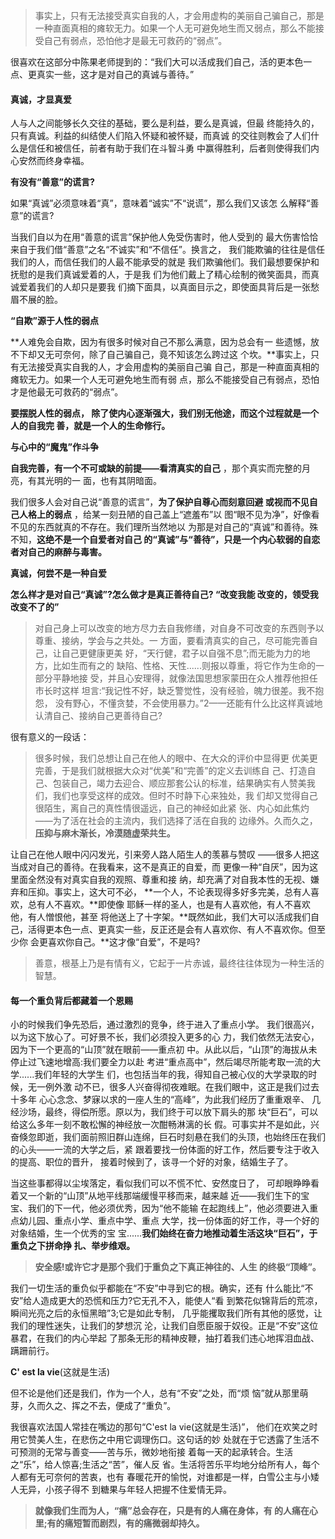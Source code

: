 > 事实上，只有无法接受真实自我的人，才会用虚构的美丽自己骗自己，那是一种直面真相的瘫软无力。如果一个人无可避免地生而又弱点，那么不能接受自己有弱点，恐怕他才是最无可救药的“弱点”。

很喜欢在这部分中陈果老师提到的：“我们大可以活成我们自己，活的更本色一点、更真实一些，这才是对自己的真诚与善待。”

#### 真诚，才显真爱

人与人之间能够长久交往的基础，要么是利益，要么是真诚，但最 终能持久的，只有真诚。利益的纠结使人们陷入怀疑和被怀疑，而真诚 的交往则教会了人们什么是信任和被信任，前者有助于我们在斗智斗勇 中赢得胜利，后者则使得我们内心安然而终身幸福。

**有没有“善意”的谎言?**

如果“真诚”必须意味着“真”，意味着“诚实”不“说谎”，那么我们又该怎 么解释“善意”的谎言?

当我们自以为在用“善意的谎言”保护他人免受伤害时，他人受到的 最大伤害恰恰来自于我们借“善意”之名“不诚实”和“不信任”。换言之， 我们能欺骗的往往是信任我们的人，而信任我们的人最不能承受的就是 我们欺骗他们。我们最想要保护和抚慰的是我们真诚爱着的人，于是我 们为他们戴上了精心绘制的微笑面具，而真诚爱着我们的人却只是要我 们摘下面具，以真面目示之，即使面具背后是一张愁眉不展的脸。

**“自欺”源于人性的弱点**

**人难免会自欺，因为有很多时候对自己不那么满意，因为总会有一 些遗憾，放不下却又无可奈何，除了自己骗自己，竟不知该怎么跨过这 个坎。**事实上，只有无法接受真实自我的人，才会用虚构的美丽自己骗 自己，那是一种直面真相的瘫软无力。如果一个人无可避免地生而有弱 点，那么不能接受自己有弱点，恐怕才是他最无可救药的“弱点”。

**要摆脱人性的弱点， 除了使内心逐渐强大，我们别无他途，而这个过程就是一个人的自我完 善，就是一个人的生命修行。**

**与心中的“魔鬼”作斗争**

**自我完善，有一个不可或缺的前提——看清真实的自己** ，那个真实而完整的月亮，有其光明的一 面，也有其阴暗面。

我们很多人会对自己说“善意的谎言”，**为了保护自尊心而刻意回避 或视而不见自己人格上的弱点** ，给某一刻丑陋的自己盖上“遮羞布”以 图“眼不见为净”，好像看不见的东西就真的不存在。我们理所当然地以 为那是对自己的“真诚”和善待。殊不知，**这绝不是一个自爱者对自己 的“真诚”与“善待”，只是一个内心软弱的自恋者对自己的麻醉与毒害。**

**真诚，何尝不是一种自爱**

**怎么样才是对自己“真诚”?怎么做才是真正善待自己? “改变我能 改变的，领受我改变不了的”**

> 对自己身上可以改变的地方尽力去自我修缮，对自身不可改变的东西则予以尊重、接纳，学会与之共处。一 方面，要看清真实的自己，尽可能完善自己，让自己更健康更美 好，“天行健，君子以自强不息”;而无能为力的地方，比如生而有之的 缺陷、性格、天性......则报以尊重，将它作为生命的一部分平静地接 受，并且心安理得，就像法国思想家蒙田在众人推荐他担任市长时这样 坦言:“我记性不好，缺乏警觉性，没有经验，魄力很差。我不抱怨， 没有野心，不懂贪婪，不会使用暴力。”2——还能有什么比这样真诚地 认清自己、接纳自己更善待自己?

很有意义的一段话：

> 很多时候，我们总想让自己在他人的眼中、在大众的评价中显得更 优美更完善，于是我们就根据大众对“优美”和“完善”的定义去训练自 己、打造自己、包装自己，竭力去迎合、顺应那套公认的标准，结果确实有人赞美我们，我们也享受这样的成效。但时不时静下心来独处，我 们却又觉得自己很陌生，离自己的真性情很遥远，自己的神经如此紧 张、内心如此焦灼——为了活在社会的主流内，我们选择了活在自我的 边缘外。久而久之，**压抑与麻木渐长，冷漠随虚荣共生。**

让自己在他人眼中闪闪发光，引来旁人路人陌生人的羡慕与赞叹 ——很多人把这当成对自己的善待。在我看来，这不是真正的自爱，而 更像一种“自厌”，因为这里面全然没有对真实自我的观照、尊重和接 纳，却充满了对自我本性的无视、嫌弃和压抑。事实上，这大可不必， **一个人，不论表现得多好多完美，总有人喜欢，总有人不喜欢。**即使像 耶稣一样的圣人，也是有人喜欢他，有人不喜欢他，有人憎恨他，甚至 将他送上了十字架。**既然如此，我们大可以活成我们自己，活得更本色一点、更真实一些，反正还是会有人喜欢你、有人不喜欢你。但至少你 会更喜欢你自己。**这才像“自爱”，不是吗?

> 善意，根基上乃是有情有义，它起于一片赤诚，最终往往体现为一种生活的智慧。



#### 每一个重负背后都藏着一个恩赐

小的时候我们争先恐后，通过激烈的竞争，终于进入了重点小学。 我们很高兴，以为这下放心了。可好景不长，我们必须投入更多的心 力，我们依然无法安心，因为下一个更高的“山顶”就在眼前——重点初 中。从此以后，“山顶”的海拔从未停止过飞速地增高:我们要全力以赴 考进“重点高中”，然后竭尽所能考取一流的大学......我们年轻的大学生 们，也包括当年的我，得知自己被心仪的大学录取的时候，无一例外激 动不已，很多人兴奋得彻夜难眠。在我们眼中，这正是我们过去十多年 心心念念、梦寐以求的一座人生的“高峰”，为此我们经历了重重艰辛、 几经沙场，最终，得偿所愿。原以为，我们终于可以放下肩头的那 块“巨石”，可以给这么多年一刻不敢松懈的神经放一次酣畅淋漓的长 假。可事实并不是如此，兴奋倏忽即逝，我们面前照旧群山连绵，巨石时刻悬在我们的头顶，也始终压在我们的心头——一流的大学之后，紧 跟着要找一份体面的好工作，然后要专注于收入的提高、职位的晋升， 接着时候到了，该寻一个好的对象，结婚生子了。

当这些事都得以尘埃落定，看似我们可以不慌不忙、安然度日了， 可却眼睁睁看着又一个新的“山顶”从地平线那端缓慢平移而来，越来越 近——我们生下的宝宝、我们的下一代，他必须优秀，因为“他不能输 在起跑线上”，他必须要进入重点幼儿园、重点小学、重点中学、重点 大学，找一份体面的好工作，寻一个好的对象结婚，生一个优秀的宝 宝......**我们始终在奋力地推动着生活这块“巨石”，于重负之下拼命挣 扎、举步维艰。**

> **安全感!或许它才是那个我们于重负之下真正神往的、人生 的终极“顶峰”。**

我们一切生活的重负似乎都能在“不安”中寻到它的根。确实，还有 什么能比“不安”给人造成更大的恐慌和压力?它无孔不入，能使人“看 到繁花似锦背后的荒凉，瞬间光亮之后的永恒黑暗”3;它是如此专制， 几乎能攫取我们所有其他的感觉，让我们的理性迷失，让我们的梦想沉 沦，让我们自愿臣服于奴役。正是“不安”这位暴君，在我们的内心举起 了那条无形的精神皮鞭，抽打着我们违心地挥泪血战、蹒跚前行。

**C' est la vie**(这就是生活)

但不论是他们还是我们，作为一个人，总有“不安”之处，而“烦 恼”就从那里萌芽，久而久之、挥之不去，便成了“重负”。

我很喜欢法国人常挂在嘴边的那句“C'est la vie(这就是生活)”， 他们在欢笑之时用它赞美人生，在悲伤之中用它调理伤口。这句话的妙 处就在于它透露了生活不可预测的无常与善变——苦与乐，微妙地衔接 着每一天的起承转合。生活之“乐”，给人惊喜;生活之“苦”，催人反 省。生活将苦乐平均地分给所有人，每个人都有无可奈何的苦衷，也有 春暖花开的愉悦，对谁都是一样，白雪公主与小矮人无异，小孩子得不 到糖果与年轻人把握不住爱情无异。

> **就像我们生而为人，“痛”总会存在，只是有的人痛在身体，有 的人痛在心里;有的痛短暂而剧烈，有的痛微弱却持久。**

